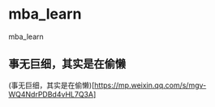 # mba_learn
mba_learn

## 事无巨细，其实是在偷懒
(事无巨细，其实是在偷懒)[https://mp.weixin.qq.com/s/mgv-WQ4NdrPDBd4vHL7Q3A]
